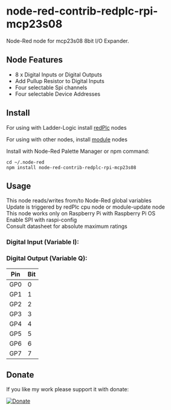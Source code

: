 # node-red-contrib-redplc-rpi-mcp23s08

Node-Red node for mcp23s08 8bit I/O Expander.<br>

## Node Features
- 8 x Digital Inputs or Digital Outputs
- Add Pullup Resistor to Digital Inputs
- Four selectable Spi channels
- Four selectable Device Addresses

## Install

For using with Ladder-Logic install
[redPlc](https://www.npmjs.com/package/node-red-contrib-redplc) nodes

For using with other nodes, install
[module](https://www.npmjs.com/package/node-red-contrib-redplc-module) nodes

Install with Node-Red Palette Manager or npm command:
```
cd ~/.node-red
npm install node-red-contrib-redplc-rpi-mcp23s08
```
## Usage
This node reads/writes from/to Node-Red global variables<br>
Update is triggered by redPlc cpu node or module-update node<br>
This node works only on Raspberry Pi with Raspberry Pi OS<br>
Enable SPI with raspi-config<br>
Consult datasheet for absolute maximum ratings<br>

### Digital Input (Variable I):
### Digital Output (Variable Q):

|Pin|Bit|
|---|---|
|GP0|0|
|GP1|1|
|GP2|2|
|GP3|3|
|GP4|4|
|GP5|5|
|GP6|6|
|GP7|7|

## Donate
If you like my work please support it with donate:

[![Donate](https://img.shields.io/badge/Donate-PayPal-green.svg)](https://www.paypal.com/cgi-bin/webscr?cmd=_s-xclick&hosted_button_id=ZDRCZBQFWV3A6)

